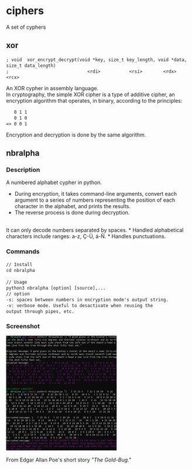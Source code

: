 # ciphers
A set of cyphers

## xor
```
; void  xor_encrypt_decrypt(void *key, size_t key_length, void *data, size_t data_length)
;                              <rdi>           <rsi>        <rdx>            <rcx>
```
An XOR cypher in assembly language.<br />
In cryptography, the simple XOR cipher is a type of additive
cipher, an encryption algorithm that operates, in binary,
according to the principles:<br />
```
   0 1 1
   0 1 0
=> 0 0 1
```
Encryption and decryption is done by the same algorithm.


## nbralpha

### Description
A numbered alphabet cypher in python.
* During encryption, it takes command-line arguments, convert each argument to a series of numbers representing the position of each character in the alphabet, and prints the results.
* The reverse process is done during decryption.<br />
<br />
It can only decode numbers separated by spaces.
* Handled alphabetical characters include ranges: a-z, Ç-Ü, á-Ñ.
* Handles punctuations.

### Commands
```
// Install
cd nbralpha

// Usage
python3 nbralpha [option] [source],...
// option
-s: spaces between numbers in encryption mode's output string.
-v: verbose mode. Useful to desactivate when reusing the
output through pipes, etc.

```

### Screenshot
 <p>
    <img src="/screenshots/nbralpha.png" width="60%" />
 </p>
 From Edgar Allan Poe's short story <i>"The Gold-Bug."</i>
